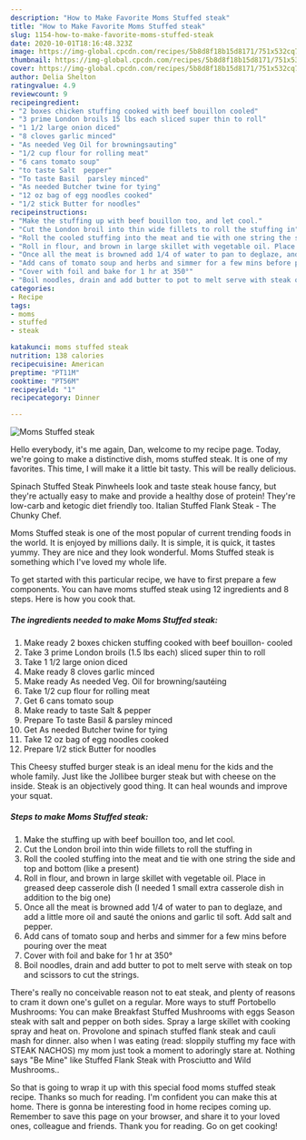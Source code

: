 ```yaml
---
description: "How to Make Favorite Moms Stuffed steak"
title: "How to Make Favorite Moms Stuffed steak"
slug: 1154-how-to-make-favorite-moms-stuffed-steak
date: 2020-10-01T18:16:48.323Z
image: https://img-global.cpcdn.com/recipes/5b8d8f18b15d8171/751x532cq70/moms-stuffed-steak-recipe-main-photo.jpg
thumbnail: https://img-global.cpcdn.com/recipes/5b8d8f18b15d8171/751x532cq70/moms-stuffed-steak-recipe-main-photo.jpg
cover: https://img-global.cpcdn.com/recipes/5b8d8f18b15d8171/751x532cq70/moms-stuffed-steak-recipe-main-photo.jpg
author: Delia Shelton
ratingvalue: 4.9
reviewcount: 9
recipeingredient:
- "2 boxes chicken stuffing cooked with beef bouillon cooled"
- "3 prime London broils 15 lbs each sliced super thin to roll"
- "1 1/2 large onion diced"
- "8 cloves garlic minced"
- "As needed Veg Oil for browningsauting"
- "1/2 cup flour for rolling meat"
- "6 cans tomato soup"
- "to taste Salt  pepper"
- "To taste Basil  parsley minced"
- "As needed Butcher twine for tying"
- "12 oz bag of egg noodles cooked"
- "1/2 stick Butter for noodles"
recipeinstructions:
- "Make the stuffing up with beef bouillon too, and let cool."
- "Cut the London broil into thin wide fillets to roll the stuffing in"
- "Roll the cooled stuffing into the meat and tie with one string the side and top and bottom (like a present)"
- "Roll in flour, and brown in large skillet with vegetable oil. Place in greased deep casserole dish (I needed 1 small extra casserole dish in addition to the big one)"
- "Once all the meat is browned add 1/4 of water to pan to deglaze, and add a little more oil and sauté the onions and garlic til soft. Add salt and pepper."
- "Add cans of tomato soup and herbs and simmer for a few mins before pouring over the meat"
- "Cover with foil and bake for 1 hr at 350°"
- "Boil noodles, drain and add butter to pot to melt serve with steak on top and scissors to cut the strings."
categories:
- Recipe
tags:
- moms
- stuffed
- steak

katakunci: moms stuffed steak 
nutrition: 138 calories
recipecuisine: American
preptime: "PT11M"
cooktime: "PT56M"
recipeyield: "1"
recipecategory: Dinner

---
```



![Moms Stuffed steak](https://img-global.cpcdn.com/recipes/5b8d8f18b15d8171/751x532cq70/moms-stuffed-steak-recipe-main-photo.jpg)

Hello everybody, it's me again, Dan, welcome to my recipe page. Today, we're going to make a distinctive dish, moms stuffed steak. It is one of my favorites. This time, I will make it a little bit tasty. This will be really delicious.

Spinach Stuffed Steak Pinwheels look and taste steak house fancy, but they&#39;re actually easy to make and provide a healthy dose of protein! They&#39;re low-carb and ketogic diet friendly too. Italian Stuffed Flank Steak - The Chunky Chef.

Moms Stuffed steak is one of the most popular of current trending foods in the world. It is enjoyed by millions daily. It is simple, it is quick, it tastes yummy. They are nice and they look wonderful. Moms Stuffed steak is something which I've loved my whole life.


To get started with this particular recipe, we have to first prepare a few components. You can have moms stuffed steak using 12 ingredients and 8 steps. Here is how you cook that.

<!--inarticleads1-->

##### The ingredients needed to make Moms Stuffed steak:

1. Make ready 2 boxes chicken stuffing cooked with beef bouillon- cooled
1. Take 3 prime London broils (1.5 lbs each) sliced super thin to roll
1. Take 1 1/2 large onion diced
1. Make ready 8 cloves garlic minced
1. Make ready As needed Veg. Oil for browning/sautéing
1. Take 1/2 cup flour for rolling meat
1. Get 6 cans tomato soup
1. Make ready to taste Salt &amp; pepper
1. Prepare To taste Basil &amp; parsley minced
1. Get As needed Butcher twine for tying
1. Take 12 oz bag of egg noodles cooked
1. Prepare 1/2 stick Butter for noodles


This Cheesy stuffed burger steak is an ideal menu for the kids and the whole family. Just like the Jollibee burger steak but with cheese on the inside. Steak is an objectively good thing. It can heal wounds and improve your squat. 

<!--inarticleads2-->

##### Steps to make Moms Stuffed steak:

1. Make the stuffing up with beef bouillon too, and let cool.
1. Cut the London broil into thin wide fillets to roll the stuffing in
1. Roll the cooled stuffing into the meat and tie with one string the side and top and bottom (like a present)
1. Roll in flour, and brown in large skillet with vegetable oil. Place in greased deep casserole dish (I needed 1 small extra casserole dish in addition to the big one)
1. Once all the meat is browned add 1/4 of water to pan to deglaze, and add a little more oil and sauté the onions and garlic til soft. Add salt and pepper.
1. Add cans of tomato soup and herbs and simmer for a few mins before pouring over the meat
1. Cover with foil and bake for 1 hr at 350°
1. Boil noodles, drain and add butter to pot to melt serve with steak on top and scissors to cut the strings.


There&#39;s really no conceivable reason not to eat steak, and plenty of reasons to cram it down one&#39;s gullet on a regular. More ways to stuff Portobello Mushrooms: You can make Breakfast Stuffed Mushrooms with eggs Season steak with salt and pepper on both sides. Spray a large skillet with cooking spray and heat on. Provolone and spinach stuffed flank steak and cauli mash for dinner. also when I was eating (read: sloppily stuffing my face with STEAK NACHOS) my mom just took a moment to adoringly stare at. Nothing says &#34;Be Mine&#34; like Stuffed Flank Steak with Prosciutto and Wild Mushrooms.. 

So that is going to wrap it up with this special food moms stuffed steak recipe. Thanks so much for reading. I'm confident you can make this at home. There is gonna be interesting food in home recipes coming up. Remember to save this page on your browser, and share it to your loved ones, colleague and friends. Thank you for reading. Go on get cooking!
